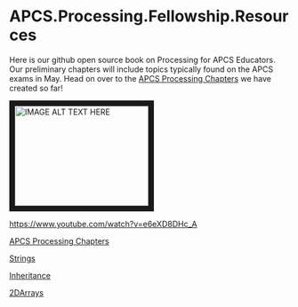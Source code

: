 # APCS.Processing.Fellowship.Resources

Here is our github open source book on Processing for APCS Educators.  Our preliminary chapters will include topics typically found on the APCS exams in May.  Head on over to the [APCS Processing Chapters](https://github.com/treinartz/pFellowship/tree/gh-pages/chapters) we have created so far!



<a href="http://www.youtube.com/watch?feature=player_embedded&v=e6eXD8DHc_A
" target="_blank"><img src="http://img.youtube.com/vi/e6eXD8DHc_A/0.jpg" 
alt="IMAGE ALT TEXT HERE" width="240" height="180" border="10" /></a>

https://www.youtube.com/watch?v=e6eXD8DHc_A


[APCS Processing Chapters](https://github.com/treinartz/pFellowship/tree/gh-pages/chapters)

[Strings](https://github.com/treinartz/pFellowship/blob/gh-pages/Inheritance.md)

[Inheritance](https://github.com/treinartz/pFellowship/blob/gh-pages/chapters/Inheritance.md)

[2DArrays](https://github.com/treinartz/pFellowship/blob/gh-pages/Inheritance.md)
